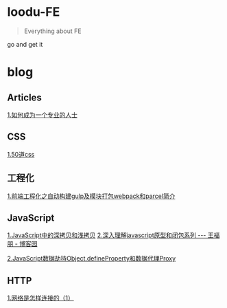 # Ioodu-FE
> Everything about FE

go and get it

# blog
## Articles
[1.如何成为一个专业的人士](https://github.com/chinadbo/web-front-end/issues/4)
## CSS
[1.50道css](https://github.com/chinadbo/web-front-end/issues/5)
## 工程化
[1.前端工程化之自动构建gulp及模块打包webpack和parcel简介](https://github.com/chinadbo/web-front-end/issues/6)
## JavaScript
[1.JavaScript中的深拷贝和浅拷贝](https://github.com/chinadbo/web-front-end/issues/7)
[2.深入理解javascript原型和闭包系列 --- 王福朋 - 博客园](https://www.cnblogs.com/wangfupeng1988/p/4001284.html)

[2.JavaScript数据劫持Object.defineProperty和数据代理Proxy](https://github.com/chinadbo/web-front-end/issues/10)
## HTTP
[1.网络是怎样连接的（1）](https://github.com/chinadbo/web-front-end/issues/8)
